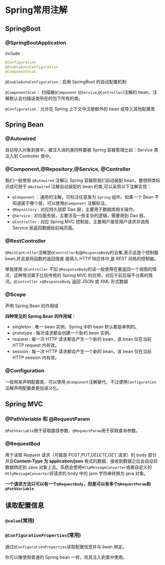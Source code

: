 # Spring常用注解

## SpringBoot

### @SpringBootApplication

include

```java
@Configuration
@EnableAutoConfiguration
@ComponentScan
```

`@EnableAutoConfiguration`：启用 SpringBoot 的自动配置机制

`@ComponentScan`： 扫描被`@Component` (`@Service`,`@Controller`)注解的 bean，注解默认会扫描该类所在的包下所有的类。

`@Configuration`：允许在 Spring 上下文中注册额外的 bean 或导入其他配置类



## Spring Bean

### @Autowired

自动导入对象到类中，被注入进的类同样要被 Spring 容器管理比如：Service 类注入到 Controller 类中。



### @Component,@Repository,@Service, @Controller

我们一般使用 `@Autowired` 注解让 Spring 容器帮我们自动装配 bean。要想把类标识成可用于 `@Autowired` 注解自动装配的 bean 的类,可以采用以下注解实现：

- `@Component` ：通用的注解，可标注任意类为 `Spring` 组件。如果一个 Bean 不知道属于哪个层，可以使用`@Component` 注解标注。
- `@Repository` : 对应持久层即 Dao 层，主要用于数据库相关操作。
- `@Service` : 对应服务层，主要涉及一些复杂的逻辑，需要用到 Dao 层。
- `@Controller` : 对应 Spring MVC 控制层，主要用户接受用户请求并调用 Service 层返回数据给前端页面。



### @RestController

`@RestController`注解是`@Controller和`@`ResponseBody`的合集,表示这是个控制器 bean,并且是将函数的返回值直 接填入 HTTP 响应体中,是 REST 风格的控制器。



单独使用 `@Controller` 不加 `@ResponseBody`的话一般使用在要返回一个视图的情况，这种情况属于比较传统的 Spring MVC 的应用，对应于前后端不分离的情况。`@Controller` +`@ResponseBody` 返回 JSON 或 XML 形式数据



###  @Scope

声明 Spring Bean 的作用域

**四种常见的 Spring Bean 的作用域：**

- singleton : 唯一 bean 实例，Spring 中的 bean 默认都是单例的。
- prototype : 每次请求都会创建一个新的 bean 实例。
- request : 每一次 HTTP 请求都会产生一个新的 bean，该 bean 仅在当前 HTTP request 内有效。
- session : 每一次 HTTP 请求都会产生一个新的 bean，该 bean 仅在当前 HTTP session 内有效。



### @Configuration

一般用来声明配置类，可以使用 `@Component`注解替代，不过使用`Configuration`注解声明配置类更加语义化。



## Spring MVC

### @PathVariable 和 @RequestParam

`@PathVariable`用于获取路径参数，`@RequestParam`用于获取查询参数。



### @RequestBod

用于读取 Request 请求（可能是 POST,PUT,DELETE,GET 请求）的 body 部分并且**Content-Type 为 application/json** 格式的数据，接收到数据之后会自动将数据绑定到 Java 对象上去。系统会使用`HttpMessageConverter`或者自定义的`HttpMessageConverter`将请求的 body 中的 json 字符串转换为 java 对象。



**一个请求方法只可以有一个`@RequestBody`，但是可以有多个`@RequestParam`和`@PathVariable`**



## 读取配置信息

### **`@value`(常用)**

### **`@ConfigurationProperties`(常用)**

通过`@ConfigurationProperties`读取配置信息并与 bean 绑定。

你可以像使用普通的 Spring bean 一样，将其注入到类中使用。